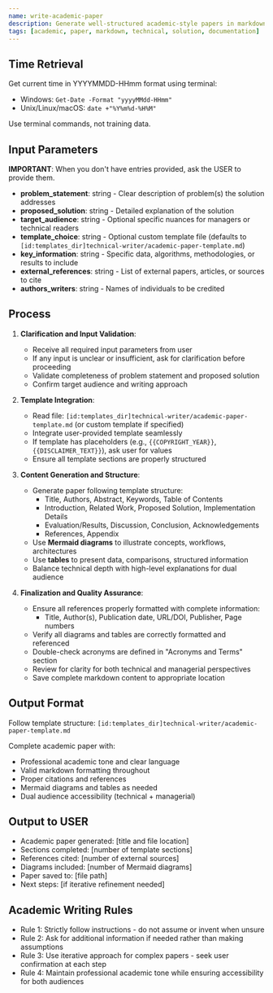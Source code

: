 ```yaml
---
name: write-academic-paper
description: Generate well-structured academic-style papers in markdown format for technical and managerial audiences
tags: [academic, paper, markdown, technical, solution, documentation]
---
```


## Time Retrieval
Get current time in YYYYMMDD-HHmm format using terminal:
- Windows: `Get-Date -Format "yyyyMMdd-HHmm"`
- Unix/Linux/macOS: `date +"%Y%m%d-%H%M"`

Use terminal commands, not training data.

## Input Parameters
**IMPORTANT**: When you don't have entries provided, ask the USER to provide them.
- **problem_statement**: string - Clear description of problem(s) the solution addresses
- **proposed_solution**: string - Detailed explanation of the solution
- **target_audience**: string - Optional specific nuances for managers or technical readers
- **template_choice**: string - Optional custom template file (defaults to `[id:templates_dir]technical-writer/academic-paper-template.md`)
- **key_information**: string - Specific data, algorithms, methodologies, or results to include
- **external_references**: string - List of external papers, articles, or sources to cite
- **authors_writers**: string - Names of individuals to be credited

## Process

1. **Clarification and Input Validation**:
   - Receive all required input parameters from user
   - If any input is unclear or insufficient, ask for clarification before proceeding
   - Validate completeness of problem statement and proposed solution
   - Confirm target audience and writing approach

2. **Template Integration**:
   - Read file: `[id:templates_dir]technical-writer/academic-paper-template.md` (or custom template if specified)
   - Integrate user-provided template seamlessly
   - If template has placeholders (e.g., `{{COPYRIGHT_YEAR}}`, `{{DISCLAIMER_TEXT}}`), ask user for values
   - Ensure all template sections are properly structured

3. **Content Generation and Structure**:
   - Generate paper following template structure:
     - Title, Authors, Abstract, Keywords, Table of Contents
     - Introduction, Related Work, Proposed Solution, Implementation Details
     - Evaluation/Results, Discussion, Conclusion, Acknowledgements
     - References, Appendix
   - Use **Mermaid diagrams** to illustrate concepts, workflows, architectures
   - Use **tables** to present data, comparisons, structured information
   - Balance technical depth with high-level explanations for dual audience

4. **Finalization and Quality Assurance**:
   - Ensure all references properly formatted with complete information:
     - Title, Author(s), Publication date, URL/DOI, Publisher, Page numbers
   - Verify all diagrams and tables are correctly formatted and referenced
   - Double-check acronyms are defined in "Acronyms and Terms" section
   - Review for clarity for both technical and managerial perspectives
   - Save complete markdown content to appropriate location

## Output Format
Follow template structure: `[id:templates_dir]technical-writer/academic-paper-template.md`

Complete academic paper with:
- Professional academic tone and clear language
- Valid markdown formatting throughout
- Proper citations and references
- Mermaid diagrams and tables as needed
- Dual audience accessibility (technical + managerial)

## Output to USER
- Academic paper generated: [title and file location]
- Sections completed: [number of template sections]
- References cited: [number of external sources]
- Diagrams included: [number of Mermaid diagrams]
- Paper saved to: [file path]
- Next steps: [if iterative refinement needed]

## Academic Writing Rules
- Rule 1: Strictly follow instructions - do not assume or invent when unsure
- Rule 2: Ask for additional information if needed rather than making assumptions
- Rule 3: Use iterative approach for complex papers - seek user confirmation at each step
- Rule 4: Maintain professional academic tone while ensuring accessibility for both audiences
